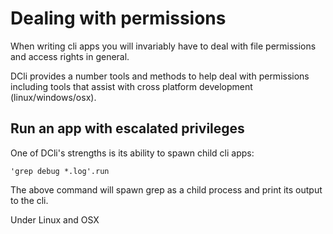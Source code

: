 # Dealing with permissions

When writing cli apps you will invariably have to deal with file permissions and access rights in general.

DCli provides a number tools and methods to help deal with permissions including tools that assist with cross platform development \(linux/windows/osx\).

## Run an app with escalated privileges 

One of DCli's strengths is its ability to spawn child cli apps:

```text
'grep debug *.log'.run
```

The above command will spawn grep as a child process and print its output to the cli.

Under Linux and OSX 



